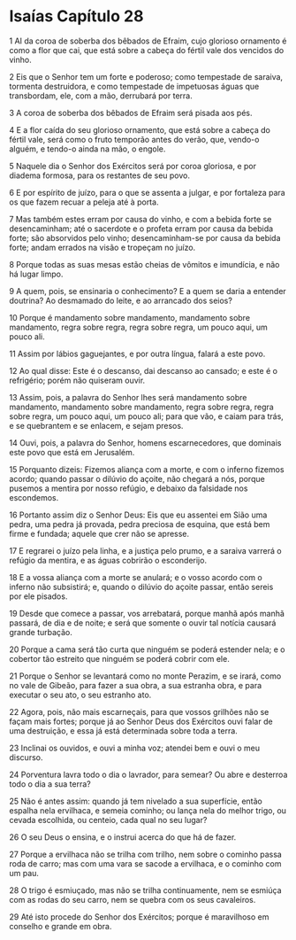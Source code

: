 # Isaías Capítulo 28

1	AI da coroa de soberba dos bêbados de Efraim, cujo glorioso ornamento é como a flor que cai, que está sobre a cabeça do fértil vale dos vencidos do vinho.

2	Eis que o Senhor tem um forte e poderoso; como tempestade de saraiva, tormenta destruidora, e como tempestade de impetuosas águas que transbordam, ele, com a mão, derrubará por terra.

3	A coroa de soberba dos bêbados de Efraim será pisada aos pés.

4	E a flor caída do seu glorioso ornamento, que está sobre a cabeça do fértil vale, será como o fruto temporão antes do verão, que, vendo-o alguém, e tendo-o ainda na mão, o engole.

5	Naquele dia o Senhor dos Exércitos será por coroa gloriosa, e por diadema formosa, para os restantes de seu povo.

6	E por espírito de juízo, para o que se assenta a julgar, e por fortaleza para os que fazem recuar a peleja até à porta.

7	Mas também estes erram por causa do vinho, e com a bebida forte se desencaminham; até o sacerdote e o profeta erram por causa da bebida forte; são absorvidos pelo vinho; desencaminham-se por causa da bebida forte; andam errados na visão e tropeçam no juízo.

8	Porque todas as suas mesas estão cheias de vômitos e imundícia, e não há lugar limpo.

9	A quem, pois, se ensinaria o conhecimento? E a quem se daria a entender doutrina? Ao desmamado do leite, e ao arrancado dos seios?

10	Porque é mandamento sobre mandamento, mandamento sobre mandamento, regra sobre regra, regra sobre regra, um pouco aqui, um pouco ali.

11	Assim por lábios gaguejantes, e por outra língua, falará a este povo.

12	Ao qual disse: Este é o descanso, dai descanso ao cansado; e este é o refrigério; porém não quiseram ouvir.

13	Assim, pois, a palavra do Senhor lhes será mandamento sobre mandamento, mandamento sobre mandamento, regra sobre regra, regra sobre regra, um pouco aqui, um pouco ali; para que vão, e caiam para trás, e se quebrantem e se enlacem, e sejam presos.

14	Ouvi, pois, a palavra do Senhor, homens escarnecedores, que dominais este povo que está em Jerusalém.

15	Porquanto dizeis: Fizemos aliança com a morte, e com o inferno fizemos acordo; quando passar o dilúvio do açoite, não chegará a nós, porque pusemos a mentira por nosso refúgio, e debaixo da falsidade nos escondemos.

16	Portanto assim diz o Senhor Deus: Eis que eu assentei em Sião uma pedra, uma pedra já provada, pedra preciosa de esquina, que está bem firme e fundada; aquele que crer não se apresse.

17	E regrarei o juízo pela linha, e a justiça pelo prumo, e a saraiva varrerá o refúgio da mentira, e as águas cobrirão o esconderijo.

18	E a vossa aliança com a morte se anulará; e o vosso acordo com o inferno não subsistirá; e, quando o dilúvio do açoite passar, então sereis por ele pisados.

19	Desde que comece a passar, vos arrebatará, porque manhã após manhã passará, de dia e de noite; e será que somente o ouvir tal notícia causará grande turbação.

20	Porque a cama será tão curta que ninguém se poderá estender nela; e o cobertor tão estreito que ninguém se poderá cobrir com ele.

21	Porque o Senhor se levantará como no monte Perazim, e se irará, como no vale de Gibeão, para fazer a sua obra, a sua estranha obra, e para executar o seu ato, o seu estranho ato.

22	Agora, pois, não mais escarneçais, para que vossos grilhões não se façam mais fortes; porque já ao Senhor Deus dos Exércitos ouvi falar de uma destruição, e essa já está determinada sobre toda a terra.

23	Inclinai os ouvidos, e ouvi a minha voz; atendei bem e ouvi o meu discurso.

24	Porventura lavra todo o dia o lavrador, para semear? Ou abre e desterroa todo o dia a sua terra?

25	Não é antes assim: quando já tem nivelado a sua superfície, então espalha nela ervilhaca, e semeia cominho; ou lança nela do melhor trigo, ou cevada escolhida, ou centeio, cada qual no seu lugar?

26	O seu Deus o ensina, e o instrui acerca do que há de fazer.

27	Porque a ervilhaca não se trilha com trilho, nem sobre o cominho passa roda de carro; mas com uma vara se sacode a ervilhaca, e o cominho com um pau.

28	O trigo é esmiuçado, mas não se trilha continuamente, nem se esmiúça com as rodas do seu carro, nem se quebra com os seus cavaleiros.

29	Até isto procede do Senhor dos Exércitos; porque é maravilhoso em conselho e grande em obra.

